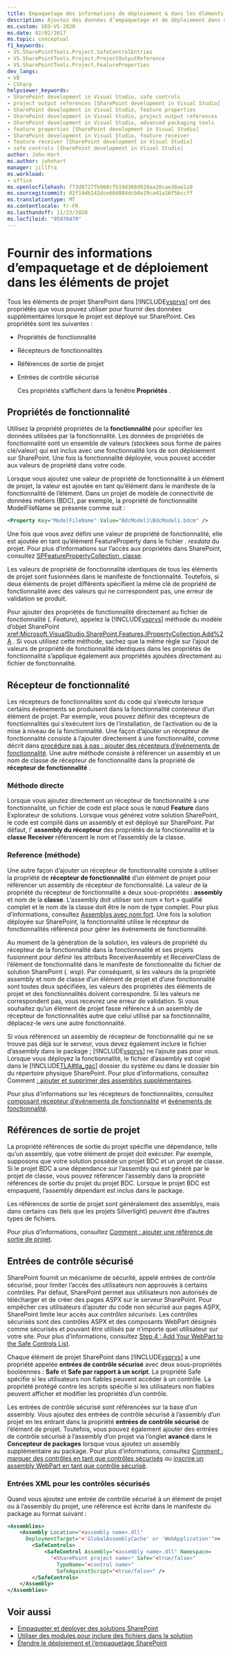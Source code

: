```yaml
---
title: Empaquetage des informations de déploiement & dans les éléments de projet
description: Ajoutez des données d’empaquetage et de déploiement dans des éléments de projet SharePoint à l’aide des propriétés de fonctionnalité, des récepteurs de fonctionnalités, des références de sortie de projet et des entités de contrôle sécurisé.
ms.custom: SEO-VS-2020
ms.date: 02/02/2017
ms.topic: conceptual
f1_keywords:
- VS.SharePointTools.Project.SafeControlEntries
- VS.SharePointTools.Project.ProjectOutputReference
- VS.SharePointTools.Project.FeatureProperties
dev_langs:
- VB
- CSharp
helpviewer_keywords:
- SharePoint development in Visual Studio, safe controls
- project output references [SharePoint development in Visual Studio]
- SharePoint development in Visual Studio, feature properties
- SharePoint development in Visual Studio, project output references
- SharePoint development in Visual Studio, advanced packaging tools
- feature properties [SharePoint development in Visual Studio]
- SharePoint development in Visual Studio, feature receiver
- feature receiver [SharePoint development in Visual Studio]
- safe controls [SharePoint development in Visual Studio]
author: John-Hart
ms.author: johnhart
manager: jillfra
ms.workload:
- office
ms.openlocfilehash: f73d8727fb960cf519d368d928aa20cae38ae1a9
ms.sourcegitcommit: 02f14db142dce68d084dcb0a19ca41a16f5bccff
ms.translationtype: MT
ms.contentlocale: fr-FR
ms.lasthandoff: 11/23/2020
ms.locfileid: "95970470"
---
```

# <a name="provide-packaging-and-deployment-information-in-project-items"></a>Fournir des informations d’empaquetage et de déploiement dans les éléments de projet
  Tous les éléments de projet SharePoint dans [!INCLUDE[vsprvs](../sharepoint/includes/vsprvs-md.md)] ont des propriétés que vous pouvez utiliser pour fournir des données supplémentaires lorsque le projet est déployé sur SharePoint. Ces propriétés sont les suivantes :

- Propriétés de fonctionnalité

- Récepteurs de fonctionnalités

- Références de sortie de projet

- Entrées de contrôle sécurisé

  Ces propriétés s’affichent dans la fenêtre **Propriétés** .

## <a name="feature-properties"></a>Propriétés de fonctionnalité
 Utilisez la propriété propriétés de la **fonctionnalité** pour spécifier les données utilisées par la fonctionnalité. Les données de propriétés de fonctionnalité sont un ensemble de valeurs (stockées sous forme de paires clé/valeur) qui est inclus avec une fonctionnalité lors de son déploiement sur SharePoint. Une fois la fonctionnalité déployée, vous pouvez accéder aux valeurs de propriété dans votre code.

 Lorsque vous ajoutez une valeur de propriété de fonctionnalité à un élément de projet, la valeur est ajoutée en tant qu’élément dans le manifeste de la fonctionnalité de l’élément. Dans un projet de modèle de connectivité de données métiers (BDC), par exemple, la propriété de fonctionnalité ModelFileName se présente comme suit :

```xml
<Property Key="ModelFileName" Value="BdcModel1\BdcModel1.bdcm" />
```

 Une fois que vous avez défini une valeur de propriété de fonctionnalité, elle est ajoutée en tant qu’élément FeatureProperty dans le fichier *. resdata* du projet. Pour plus d’informations sur l’accès aux propriétés dans SharePoint, consultez [SPFeaturePropertyCollection, classe](/previous-versions/office/sharepoint-server/ms461895(v=office.15)).

 Les valeurs de propriété de fonctionnalité identiques de tous les éléments de projet sont fusionnées dans le manifeste de fonctionnalité. Toutefois, si deux éléments de projet différents spécifient la même clé de propriété de fonctionnalité avec des valeurs qui ne correspondent pas, une erreur de validation se produit.

 Pour ajouter des propriétés de fonctionnalité directement au fichier de fonctionnalité (*. Feature*), appelez la [!INCLUDE[vsprvs](../sharepoint/includes/vsprvs-md.md)] méthode du modèle d’objet SharePoint <xref:Microsoft.VisualStudio.SharePoint.Features.IPropertyCollection.Add%2A> . Si vous utilisez cette méthode, sachez que la même règle sur l’ajout de valeurs de propriété de fonctionnalité identiques dans les propriétés de fonctionnalité s’applique également aux propriétés ajoutées directement au fichier de fonctionnalité.

## <a name="feature-receiver"></a>Récepteur de fonctionnalité
 Les récepteurs de fonctionnalités sont du code qui s’exécute lorsque certains événements se produisent dans la fonctionnalité conteneur d’un élément de projet. Par exemple, vous pouvez définir des récepteurs de fonctionnalités qui s’exécutent lors de l’installation, de l’activation ou de la mise à niveau de la fonctionnalité. Une façon d’ajouter un récepteur de fonctionnalité consiste à l’ajouter directement à une fonctionnalité, comme décrit dans [procédure pas à pas : ajouter des récepteurs d’événements de fonctionnalité](../sharepoint/walkthrough-add-feature-event-receivers.md). Une autre méthode consiste à référencer un assembly et un nom de classe de récepteur de fonctionnalité dans la propriété de **récepteur de fonctionnalité** .

### <a name="direct-method"></a>Méthode directe
 Lorsque vous ajoutez directement un récepteur de fonctionnalité à une fonctionnalité, un fichier de code est placé sous le nœud **Feature** dans Explorateur de solutions. Lorsque vous générez votre solution SharePoint, le code est compilé dans un assembly et est déployé sur SharePoint. Par défaut, l' **assembly du récepteur** des propriétés de la fonctionnalité et la **classe Receiver** référencent le nom et l’assembly de la classe.

### <a name="reference-method"></a>Reference (méthode)
 Une autre façon d’ajouter un récepteur de fonctionnalité consiste à utiliser la propriété de **récepteur de fonctionnalité** d’un élément de projet pour référencer un assembly de récepteur de fonctionnalité. La valeur de la propriété du récepteur de fonctionnalité a deux sous-propriétés : **assembly** et nom de la **classe**. L’assembly doit utiliser son nom « fort » qualifié complet et le nom de la classe doit être le nom de type complet. Pour plus d’informations, consultez [Assemblys avec nom fort](/previous-versions/dotnet/netframework-4.0/wd40t7ad(v=vs.100)). Une fois la solution déployée sur SharePoint, la fonctionnalité utilise le récepteur de fonctionnalités référencé pour gérer les événements de fonctionnalité.

 Au moment de la génération de la solution, les valeurs de propriété du récepteur de la fonctionnalité dans la fonctionnalité et ses projets fusionnent pour définir les attributs ReceiverAssembly et ReceiverClass de l’élément de fonctionnalité dans le manifeste de fonctionnalité du fichier de solution SharePoint (*. wsp*). Par conséquent, si les valeurs de la propriété assembly et nom de classe d’un élément de projet et d’une fonctionnalité sont toutes deux spécifiées, les valeurs des propriétés des éléments de projet et des fonctionnalités doivent correspondre. Si les valeurs ne correspondent pas, vous recevrez une erreur de validation. Si vous souhaitez qu’un élément de projet fasse référence à un assembly de récepteur de fonctionnalités autre que celui utilisé par sa fonctionnalité, déplacez-le vers une autre fonctionnalité.

 Si vous référencez un assembly de récepteur de fonctionnalité qui ne se trouve pas déjà sur le serveur, vous devez également inclure le fichier d’assembly dans le package ; [!INCLUDE[vsprvs](../sharepoint/includes/vsprvs-md.md)] ne l’ajoute pas pour vous. Lorsque vous déployez la fonctionnalité, le fichier d’assembly est copié dans le [!INCLUDE[TLA#tla_gac](../sharepoint/includes/tlasharptla-gac-md.md)] dossier du système ou dans le dossier bin du répertoire physique SharePoint. Pour plus d’informations, consultez Comment [: ajouter et supprimer des assemblys supplémentaires](../sharepoint/how-to-add-and-remove-additional-assemblies.md).

 Pour plus d’informations sur les récepteurs de fonctionnalités, consultez [composant récepteur d’événements de fonctionnalité](/previous-versions/office/developer/sharepoint-2007/bb862634(v=office.12)) et [événements de fonctionnalité](/previous-versions/office/developer/sharepoint-2010/ms469501(v=office.14)).

## <a name="project-output-references"></a>Références de sortie de projet
 La propriété références de sortie du projet spécifie une dépendance, telle qu’un assembly, que votre élément de projet doit exécuter. Par exemple, supposons que votre solution possède un projet BDC et un projet de classe. Si le projet BDC a une dépendance sur l’assembly qui est généré par le projet de classe, vous pouvez référencer l’assembly dans la propriété références de sortie du projet du projet BDC. Lorsque le projet BDC est empaqueté, l’assembly dépendant est inclus dans le package.

 Les références de sortie de projet sont généralement des assemblys, mais dans certains cas (tels que les projets Silverlight) peuvent être d’autres types de fichiers.

 Pour plus d’informations, consultez [Comment : ajouter une référence de sortie de projet](../sharepoint/how-to-add-a-project-output-reference.md).

## <a name="safe-control-entries"></a>Entrées de contrôle sécurisé
 SharePoint fournit un mécanisme de sécurité, appelé entrées de contrôle sécurisé, pour limiter l’accès des utilisateurs non approuvés à certains contrôles. Par défaut, SharePoint permet aux utilisateurs non autorisés de télécharger et de créer des pages ASPX sur le serveur SharePoint. Pour empêcher ces utilisateurs d’ajouter du code non sécurisé aux pages ASPX, SharePoint limite leur accès aux *contrôles sécurisés*. Les contrôles sécurisés sont des contrôles ASPX et des composants WebPart désignés comme sécurisés et pouvant être utilisés par n’importe quel utilisateur sur votre site. Pour plus d’informations, consultez [Step 4 : Add Your WebPart to the Safe Controls List](/previous-versions/office/developer/sharepoint-2007/ms581321(v=office.12)).

 Chaque élément de projet SharePoint dans [!INCLUDE[vsprvs](../sharepoint/includes/vsprvs-md.md)] a une propriété appelée **entrées de contrôle sécurisé** avec deux sous-propriétés booléennes : **Safe** et **Safe par rapport à un script**. La propriété Safe spécifie si les utilisateurs non fiables peuvent accéder à un contrôle. La propriété protégé contre les scripts spécifie si les utilisateurs non fiables peuvent afficher et modifier les propriétés d’un contrôle.

 Les entrées de contrôle sécurisé sont référencées sur la base d’un assembly. Vous ajoutez des entrées de contrôle sécurisé à l’assembly d’un projet en les entrant dans la propriété **entrées de contrôle sécurisé** de l’élément de projet. Toutefois, vous pouvez également ajouter des entrées de contrôle sécurisé à l’assembly d’un projet via l’onglet **avancé** dans le **Concepteur de packages** lorsque vous ajoutez un assembly supplémentaire au package. Pour plus d’informations, consultez [Comment : marquer des contrôles en tant que contrôles sécurisés](../sharepoint/how-to-mark-controls-as-safe-controls.md) ou [inscrire un assembly WebPart en tant que contrôle sécurisé](/previous-versions/office/developer/sharepoint2003/dd587360(v=office.11)).

### <a name="xml-entries-for-safe-controls"></a>Entrées XML pour les contrôles sécurisés
 Quand vous ajoutez une entrée de contrôle sécurisé à un élément de projet ou à l’assembly du projet, une référence est écrite dans le manifeste du package au format suivant :

```xml
<Assemblies>
    <Assembly Location="<assembly name>.dll"
      DeploymentTarget="<'GlobalAssemblyCache' or 'WebApplication'">>
        <SafeControls>
            <SafeControl Assembly="<assembly name>.dll" Namespace=
              "<SharePoint project name>" Safe="<true/false>"
                TypeName="<control name>"
                SafeAgainstScript="<true/false>" />
        </SafeControls>
    </Assembly>
</Assemblies>
```

## <a name="see-also"></a>Voir aussi
- [Empaqueter et déployer des solutions SharePoint](../sharepoint/packaging-and-deploying-sharepoint-solutions.md)
- [Utiliser des modules pour inclure des fichiers dans la solution](../sharepoint/using-modules-to-include-files-in-the-solution.md)
- [Étendre le déploiement et l’empaquetage SharePoint](../sharepoint/extending-sharepoint-packaging-and-deployment.md)
